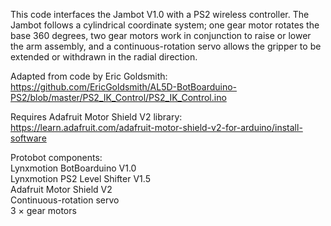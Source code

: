 This code interfaces the Jambot V1.0 with a PS2 wireless controller. The Jambot follows a cylindrical coordinate system; one gear motor rotates the base 360 degrees, two gear motors work in conjunction to raise or lower the arm assembly, and a continuous-rotation servo allows the gripper to be extended or withdrawn in the radial direction.

Adapted from code by Eric Goldsmith:  
https://github.com/EricGoldsmith/AL5D-BotBoarduino-PS2/blob/master/PS2_IK_Control/PS2_IK_Control.ino

Requires Adafruit Motor Shield V2 library:  
https://learn.adafruit.com/adafruit-motor-shield-v2-for-arduino/install-software

Protobot components:  
Lynxmotion BotBoarduino V1.0  
Lynxmotion PS2 Level Shifter V1.5  
Adafruit Motor Shield V2  
Continuous-rotation servo  
3 × gear motors  
